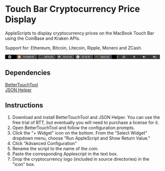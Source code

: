 # Touch Bar Cryptocurrency Price Display

AppleScripts to display cryptocurrency prices on the MacBook Touch Bar using the CoinBase and Kraken APIs. 

Support for: Ethereum, Bitcoin, Litecoin, Ripple, Monero and ZCash. 

![Interface Preview](img/preview.png)

## Dependencies

[BetterTouchTool](https://www.boastr.net)  
[JSON Helper](http://www.mousedown.net/mouseware/JSONHelper.html)

## Instructions
1. Download and install BetterTouchTool and JSON Helper. You can use the free trial of BTT, but eventually you will need to purchase a license for it. 
2. Open BetterTouchTool and follow the configuration prompts.  
3. Click the "+ Widget" icon on the bottom. From the "Select Widget" dropdown menu, choose "Run AppleScript and Show Return Value."
4. Click "Advanced Configuration"
5. Rename the script to the name of the coin.
6. Paste the corresponding Applescript in the text box.
7. Drop the cryptocurrency logo (included in source directories) in the "icon" box.
